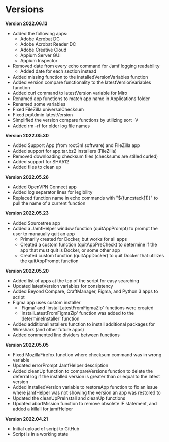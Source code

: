 # Versions

**Version 2022.06.13**
- Added the following apps:
   - Adobe Acrobat DC
   - Adobe Acrobat Reader DC
   - Adobe Creative Cloud
   - Appium Server GUI
   - Appium Inspector
- Removed date from every echo command for Jamf logging readability
   - Added date for each section instead
- Added missing function to the installedVersionVariables function
- Added version compare functionality to the latestVersionVariables function
- Added curl command to latestVersion variable for Miro 
- Renamed app functions to match app name in Applications folder
- Renamed some variables
- Fixed FileZilla universalChecksum
- Fixed pgAdmin latestVersion
- Simplified the version compare functions by utilizing sort -V
- Added rm -rf for older log file names

**Version 2022.05.30**
- Added Support App (from root3nl software) and FileZilla app
- Added support for app.tar.bz2 installers (FileZilla)
- Removed downloading checksum files (checksums are stilled curled)
- Added support for SHA512
- Added files to clean up

**Version 2022.05.26**
- Added OpenVPN Connect app
- Added log separator lines for legibility
- Replaced function name in echo commands with "${funcstack[1]}" to pull the name of a current function

**Version 2022.05.23**
- Added Sourcetree app
- Added a JamfHelper window function (quitAppPrompt) to prompt the user to manaually quit an app
   - Primarily created for Docker, but works for all apps
   - Created a custom function (quitAppPreCheck) to determine if the app that must quit is Docker, or some other app
   - Created custom function (quitAppDocker) to quit Docker that utilizes the quitAppPrompt function

**Version 2022.05.20**
- Added list of apps at the top of the script for easy searching
- Updated latestVersion variables for consistency
- Added Beyond Compare, CraftManager, Figma, and Python 3 apps to script
- Figma app uses custom installer
   - 'Figma' and 'installLatestFromFigmaZip' functions were created
   - 'installLatestFromFigmaZip' function was added to the 'determineInstaller' function
- Added additionalInstallers function to install additional packages for Wireshark (and other future apps)
- Added commented line dividers between functions

**Version 2022.05.05**
- Fixed MozillaFirefox function where checksum command was in wrong variable
- Updated errorPrompt JamfHelper description
- Added cleanUp function to compareVersions function to delete the deferral log if the installed version is greater than or equal to the latest version
- Added installedVersion variable to restoreApp function to fix an issue where jamfHelper was not showing the version an app was restored to
- Updated the cleanUpPreInstall and cleanUp functions
- Updated abortMission function to remove obsolete IF statement, and added a killall for jamfHelper

**Version 2022.04.21**
- Initial upload of script to GitHub
- Script is in a working state
